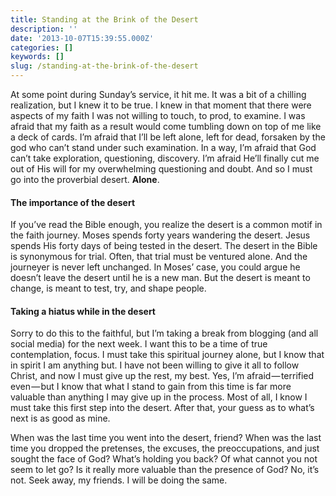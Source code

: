```yaml
---
title: Standing at the Brink of the Desert
description: ''
date: '2013-10-07T15:39:55.000Z'
categories: []
keywords: []
slug: /standing-at-the-brink-of-the-desert
---
```


At some point during Sunday’s service, it hit me. It was a bit of a chilling realization, but I knew it to be true. I knew in that moment that there were aspects of my faith I was not willing to touch, to prod, to examine. I was afraid that my faith as a result would come tumbling down on top of me like a deck of cards. I’m afraid that I’ll be left alone, left for dead, forsaken by the god who can’t stand under such examination. In a way, I’m afraid that God can’t take exploration, questioning, discovery. I’m afraid He’ll finally cut me out of His will for my overwhelming questioning and doubt. And so I must go into the proverbial desert. **Alone**.

#### The importance of the desert

If you’ve read the Bible enough, you realize the desert is a common motif in the faith journey. Moses spends forty years wandering the desert. Jesus spends His forty days of being tested in the desert. The desert in the Bible is synonymous for trial. Often, that trial must be ventured alone. And the journeyer is never left unchanged. In Moses’ case, you could argue he doesn’t leave the desert until he is a new man. But the desert is meant to change, is meant to test, try, and shape people.

#### Taking a hiatus while in the desert

Sorry to do this to the faithful, but I’m taking a break from blogging (and all social media) for the next week. I want this to be a time of true contemplation, focus. I must take this spiritual journey alone, but I know that in spirit I am anything but. I have not been willing to give it all to follow Christ, and now I must give up the rest, my best. Yes, I’m afraid — terrified even — but I know that what I stand to gain from this time is far more valuable than anything I may give up in the process. Most of all, I know I must take this first step into the desert. After that, your guess as to what’s next is as good as mine.

When was the last time you went into the desert, friend? When was the last time you dropped the pretenses, the excuses, the preoccupations, and just sought the face of God? What’s holding you back? Of what cannot you not seem to let go? Is it really more valuable than the presence of God? No, it’s not. Seek away, my friends. I will be doing the same.